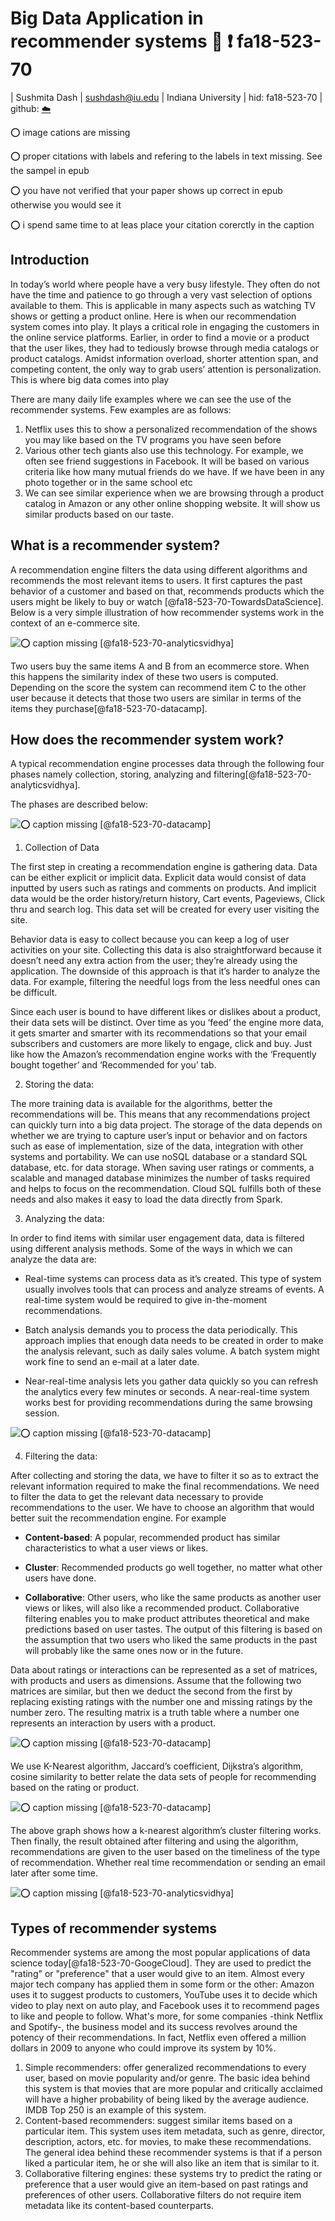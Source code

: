 
# Big Data Application in recommender systems :wave: :exclamation: fa18-523-70

| Sushmita Dash
| sushdash@iu.edu
| Indiana University
| hid: fa18-523-70
| github: [:cloud:](https://github.com/cloudmesh-community/fa18-523-70/blob/master/paper/paper.md)
 
:o: image cations are missing

:o: proper citations with labels and refering to the labels in text missing. See the sampel in epub

:o: you have not verified that your paper shows up correct in epub otherwise you would see it

:o: i spend same time to at leas place your citation corerctly in the caption

## Introduction

In today’s world where people have a very busy lifestyle. They often do not have the time and patience to go through a very vast selection of options available to them. This is applicable in many aspects such as watching TV shows or getting a product online. Here is when our recommendation system comes into play. It plays a critical role in engaging the customers in the online service platforms.
Earlier, in order to find a movie or a product that the user likes, they had to tediously browse through media catalogs or product catalogs. Amidst information overload, shorter attention span, and competing content, the only way to grab users’ attention is personalization. This is where big data comes into play

There are many daily life examples where we can see the use of the recommender systems. Few examples are as follows:

1. Netflix uses this to show a personalized recommendation of the shows you may like based on the TV programs you have seen before
2. Various other tech giants also use this technology. For example, we often see friend suggestions in Facebook. It will be based on various criteria like how many mutual friends do we have. If we have been in any photo together or in the same school etc
3. We can see similar experience when we are browsing through a product catalog in Amazon or any other online shopping website. It will show us similar products based on our taste.

## What is a recommender system?

A recommendation engine filters the data using different algorithms and recommends the most relevant items to users. It first captures the past behavior of a customer and based on that, recommends products which the users might be likely to buy or watch [@fa18-523-70-TowardsDataScience].
Below is a very simple illustration of how recommender systems work in the context of an e-commerce site.

![:o: caption missing [@fa18-523-70-analyticsvidhya]](images/Picture1.jpg)



Two users buy the same items A and B from an ecommerce store. When this happens the similarity index of these two users is computed. Depending on the score the system can recommend item C to the other user because it detects that those two users are similar in terms of the items they purchase[@fa18-523-70-datacamp].


## How does the recommender system work?

A typical recommendation engine processes data through the following four phases namely collection, storing, analyzing and filtering[@fa18-523-70-analyticsvidhya].

The phases are described below:

![:o: caption missing [@fa18-523-70-datacamp]](images/Picture2.jpg)

 

1. Collection of Data

The first step in creating a recommendation engine is gathering data. Data can be either explicit or implicit data. Explicit data would consist of data inputted by users such as ratings and comments on products. And implicit data would be the order history/return history, Cart events, Pageviews, Click thru and search log. This data set will be created for every user visiting the site.

Behavior data is easy to collect because you can keep a log of user activities on your site. Collecting this data is also straightforward because it doesn’t need any extra action from the user; they’re already using the application. The downside of this approach is that it’s harder to analyze the data. For example, filtering the needful logs from the less needful ones can be difficult.

Since each user is bound to have different likes or dislikes about a product, their data sets will be distinct. Over time as you ‘feed’ the engine more data, it gets smarter and smarter with its recommendations so that your email subscribers and customers are more likely to engage, click and buy. Just like how the Amazon’s recommendation engine works with the ‘Frequently bought together’ and ‘Recommended for you’ tab.

2. Storing the data:

The more training data is available for the algorithms, better the recommendations will be. This means that any recommendations project can quickly turn into a big data project. The storage of the data depends on whether we are trying to capture user’s input or behavior and on factors such as ease of implementation, size of the data, integration with other systems and portability. We can use noSQL database or a standard SQL database, etc. for data storage. When saving user ratings or comments, a scalable and managed database minimizes the number of tasks required and helps to focus on the recommendation. Cloud SQL fulfills both of these needs and also makes it easy to load the data directly from Spark.

3. Analyzing the data:

In order to find items with similar user engagement data, data is filtered using different analysis methods. 
Some of the ways in which we can analyze the data are:

* Real-time systems can process data as it’s created. This type of system usually involves tools that can process and analyze streams of events. A real-time system would be required to give in-the-moment recommendations.

* Batch analysis demands you to process the data periodically. This approach implies that enough data needs to be created in order to make the analysis relevant, such as daily sales volume. A batch system might work fine to send an e-mail at a later date.

* Near-real-time analysis lets you gather data quickly so you can refresh the analytics every few minutes or seconds. A near-real-time system works best for providing recommendations during the same browsing session.

![:o: caption missing [@fa18-523-70-datacamp]](images/Picture3.jpg)

 
4. Filtering the data:

After collecting and storing the data, we have to filter it so as to extract the relevant information required to make the final recommendations. We need to filter the data to get the relevant data necessary to provide recommendations to the user. We have to choose an algorithm that would better suit the recommendation engine. For example

* **Content-based**: A popular, recommended product has similar characteristics to what a user views or likes.

* **Cluster**: Recommended products go well together, no matter what other users have done.

* **Collaborative**: Other users, who like the same products as another user views or likes, will also like a recommended product.  Collaborative filtering enables you to make product attributes theoretical and make predictions based on user tastes. The output of this filtering is based on the assumption that two users who liked the same products in the past will probably like the same ones now or in the future.

Data about ratings or interactions can be represented as a set of matrices, with products and users as dimensions. Assume that the following two matrices are similar, but then we deduct the second from the first by replacing existing ratings with the number one and missing ratings by the number zero. The resulting matrix is a truth table where a number one represents an interaction by users with a product.
 
![:o: caption missing [@fa18-523-70-datacamp]](images/Picture4.jpg)


We use K-Nearest algorithm, Jaccard’s coefficient, Dijkstra’s algorithm, cosine similarity to better relate the data sets of people for recommending based on the rating or product.

![:o: caption missing [@fa18-523-70-datacamp]](images/Picture5.jpg)


The above graph shows how a k-nearest algorithm’s cluster filtering works.
Then finally, the result obtained after filtering and using the algorithm, recommendations are given to the user based on the timeliness of the type of recommendation. Whether real time recommendation or sending an email later after some time.

![:o: caption missing [@fa18-523-70-analyticsvidhya]](images/Picture6.jpg)

 
## Types of recommender systems

Recommender systems are among the most popular applications of data science today[@fa18-523-70-GoogeCloud]. They are used to predict the "rating" or "preference" that a user would give to an item. Almost every major tech company has applied them in some form or the other: Amazon uses it to suggest products to customers, YouTube uses it to decide which video to play next on auto play, and Facebook uses it to recommend pages to like and people to follow. What's more, for some companies -think Netflix and Spotify-, the business model and its success revolves around the potency of their recommendations. In fact, Netflix even offered a million dollars in 2009 to anyone who could improve its system by 10%.
1.	Simple recommenders: offer generalized recommendations to every user, based on movie popularity and/or genre. The basic idea behind this system is that movies that are more popular and critically acclaimed will have a higher probability of being liked by the average audience. IMDB Top 250 is an example of this system.
2.	Content-based recommenders: suggest similar items based on a particular item. This system uses item metadata, such as genre, director, description, actors, etc. for movies, to make these recommendations. The general idea behind these recommender systems is that if a person liked a particular item, he or she will also like an item that is similar to it.
3.	Collaborative filtering engines: these systems try to predict the rating or preference that a user would give an item-based on past ratings and preferences of other users. Collaborative filters do not require item metadata like its content-based counterparts.


